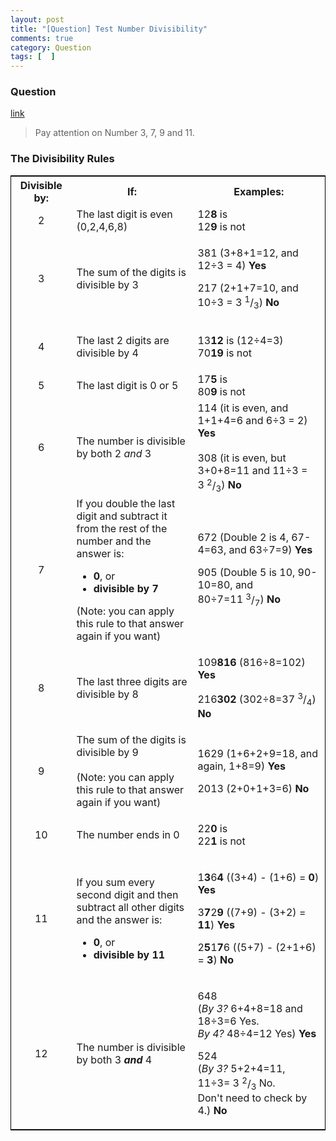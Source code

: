 ```yaml
---
layout: post
title: "[Question] Test Number Divisibility"
comments: true
category: Question
tags: [  ]
---
```


### Question 

[link](http://www.mathsisfun.com/divisibility-rules.html)

> Pay attention on Number 3, 7, 9 and 11. 

### The Divisibility Rules

<table border="0" align="center" style='border:1px solid black'>
							    <tbody><tr align="center">
								    <th width="100" class="bg-color bg-img font-color">Divisible by:</th>
									<th width="300" class="bg-color bg-img font-color">If:</th>
									<th width="300" class="bg-color bg-img font-color">Examples:</th>
								</tr>
							    <tr>
								    <td class="large bg-color bg-img font-color" align="center">2</td>
									<td class="bg-color bg-img font-color">The last digit is even (0,2,4,6,8)</td>
									<td class="bg-color bg-img font-color">12<b>8</b> is<br>
									12<b>9</b> is not								</td>
								</tr>
							    <tr>
								    <td class="large bg-color bg-img font-color" align="center">3</td>
									<td class="bg-color bg-img font-color">The sum of the digits is divisible by 3</td>
									<td class="bg-color bg-img font-color">
									    <p class="font-color">381 (3+8+1=12, and 12÷3 = 4) <b>Yes</b><br>
									</p>
										<p class="font-color">217 (2+1+7=10, and 10÷3 = 3&nbsp;<span class="frac font-color"><sup>1</sup>/<sub>3</sub></span>) <b>No</b></p>									</td>
								</tr>
							    <tr>
								    <td class="large bg-color bg-img font-color" align="center">4</td>
									<td class="bg-color bg-img font-color">The last 2 digits are divisible by 4</td>
									<td class="bg-color bg-img font-color">
										<p class="font-color">13<b>12</b> is<b></b> (12÷4=3)<br>
									70<b>19</b> is not </p>								  </td>
								</tr>
							    <tr>
								    <td class="large bg-color bg-img font-color" align="center">5</td>
									<td class="bg-color bg-img font-color">The last digit is 0 or 5</td>
									<td class="bg-color bg-img font-color">17<b>5</b> is<br>
									80<b>9</b> is not								</td>
								</tr>
							    <tr>
								    <td class="large bg-color bg-img font-color" align="center">6</td>
									<td class="bg-color bg-img font-color">The number is divisible by both 2 <i>and</i> 3</td>
									<td class="bg-color bg-img font-color">
										114 (it is even, and 1+1+4=6 and 6÷3 = 2) <b>Yes</b><br>
										<br>
										308 (it is even, but 3+0+8=11 and 11÷3 = 3&nbsp;<span class="frac font-color"><sup>2</sup>/<sub>3</sub></span>) <b>No</b>									</td>
								</tr>
							    <tr>
								    <td class="large bg-color bg-img font-color" align="center">7</td>
									<td class="bg-color bg-img font-color">If you double the last digit and subtract it from the rest of the number and 
									  the answer  is:
									  <ul class="bg-color bg-img font-color">
                                        <li><b>0</b>, or </li>
									    <li><b>divisible by 7</b></li>
							      </ul>
									  (Note: you can apply this rule to that answer again if you want)</td>
									<td class="bg-color bg-img font-color">
										<p class="font-color">672 (Double 2 is 4, 67-4=63, and 63÷7=9) <b>Yes</b></p>
										<p class="font-color">905 (Double 5 is 10, 90-10=80, and 80÷7=11&nbsp;<span class="frac font-color"><sup>3</sup>/<sub>7</sub></span>) <b>No<br>
									  </b></p>									</td>
								</tr>
							    <tr>
								    <td class="large bg-color bg-img font-color" align="center">8</td>
									<td class="bg-color bg-img font-color">The last three digits are divisible by 8</td>
									<td class="bg-color bg-img font-color">
										<p class="font-color">109<b>816</b> (816÷8=102) <b>Yes</b></p>
										<p class="font-color">216<b>302</b> (302÷8=37&nbsp;<span class="frac font-color"><sup>3</sup>/<sub>4</sub></span>) <b>No</b></p>									</td>
								</tr>
							    <tr>
								    <td class="large bg-color bg-img font-color" align="center">9</td>
									<td class="bg-color bg-img font-color">The sum of the digits is divisible by 9<br>
									  <br>
								  (Note: you can apply this rule to that answer again if you want)</td>
									<td class="bg-color bg-img font-color">
										<p class="font-color">1629 (1+6+2+9=18, and again, 1+8=9) <b>Yes</b></p>
										<p class="font-color">2013 (2+0+1+3=6) <b>No</b></p>								  </td>
								</tr>
							    <tr>
								    <td class="large bg-color bg-img font-color" align="center">10</td>
									<td class="bg-color bg-img font-color">The number ends in 0</td>
									<td class="bg-color bg-img font-color">
										<p class="font-color">22<b>0</b> is<br>
											22<b>1</b> is not									  </p>								  </td>
								</tr>
							    <tr>
								    <td class="large bg-color bg-img font-color" align="center">11</td>
									<td class="bg-color bg-img font-color"><p class="font-color">If you sum every second digit and then subtract all other digits and the answer  is:</p>
								      <ul class="bg-color bg-img font-color">
								        <li><b>0</b>, or </li>
								        <li><b>divisible by 11</b></li>
	                  </ul>							        </td>
									<td class="bg-color bg-img font-color">
										<p class="font-color">1<b>3</b>6<b>4</b> ((3+4) - (1+6) = <b>0</b>) <b>Yes</b></p>
										<p class="font-color">3<b>7</b>2<b>9</b> ((7+9) - (3+2) = <b>11</b>) <b>Yes</b></p>
									  <p class="font-color">2<b>5</b>1<b>7</b>6 ((5+7) - (2+1+6) = <b>3</b>) <b>No</b></p>								  </td>
								</tr>
							    <tr>
								    <td class="large bg-color bg-img font-color" align="center" height="16">12</td>
									<td height="16" class="bg-color bg-img font-color">The number is divisible by both 3 <i><b>and</b></i> 4</td>
									<td height="16" class="bg-color bg-img font-color">
										<p class="font-color">648 <br>
										(<i>By 3?</i> 6+4+8=18 and 18÷3=6 Yes. <br>
										<i>By 4?</i> 48÷4=12 Yes) <b>Yes</b></p>
										<p class="font-color">524 <br>
										(<i>By 3?</i> 5+2+4=11, 11÷3= 3&nbsp;<span class="frac font-color"><sup>2</sup>/<sub>3</sub></span> No. <br>
										Don't need to check by 4.) <b>No</b></p>
</td>
</tr>
</tbody>
</table>

